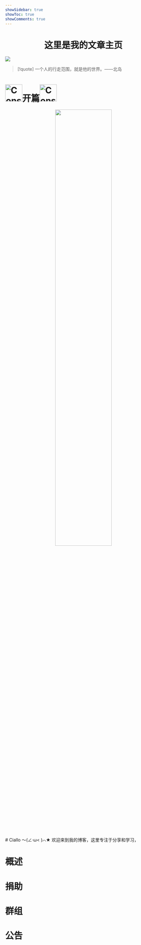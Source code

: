 ```yaml
---
showSidebar: true
showToc: true
showComments: true
---
```

# <center>这里是我的文章主页</center>

![](https://telegraph.youzhidanbairu.eu.org/file/8d040e6910ac064fb92dd.jpg)
> [!quote]  一个人的行走范围，就是他的世界。——北岛 
# <div class="flex items-center"><img src="https://flowershow.youzhidanbairu.eu.org/assets/Pi%C3%B1ata.png" alt="Construction" width="55" height="auto" /><span class="animate-move-bg bg-gradient-to-r from-indigo-500 via-pink-500 to-indigo-500 bg-[length:400%] bg-clip-text text-transparent">开篇</span><img src="https://flowershow.youzhidanbairu.eu.org/assets/Pi%C3%B1ata.png" alt="Construction" width="55" height="auto" /></div>
<div align="center"><img src="https://cdn.jsdelivr.net/gh/baib-web/img/anime%20irl.jpg" width="60%"/></div>
# <span class="animate-move-bg bg-gradient-to-r from-indigo-500 via-pink-500 to-indigo-500 bg-[length:400%] bg-clip-text text-transparent">Ciallo ～(∠·ω&lt; )⌒★</span>
欢迎来到我的博客，这里专注于分享和学习，

# 概述
# 捐助

# 群组

# 公告





